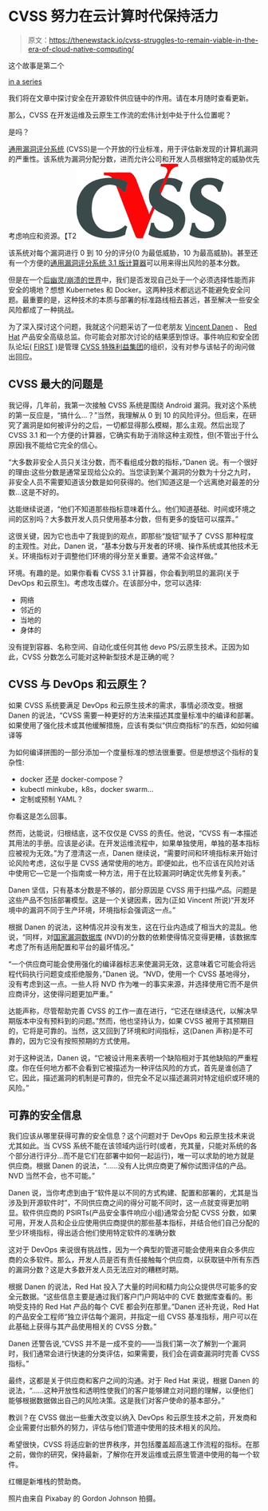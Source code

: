 # CVSS 努力在云计算时代保持活力

> 原文：<https://thenewstack.io/cvss-struggles-to-remain-viable-in-the-era-of-cloud-native-computing/>

这个故事是第二个

[in a series](https://thenewstack.io/securing-the-software-supply-chain-with-a-software-bill-of-materials/)

我们将在文章中探讨安全在开源软件供应链中的作用。请在本月随时查看更新。

那么，CVSS 在开发运维及云原生工作流的宏伟计划中处于什么位置呢？

是吗？

[通用漏洞评分系统](https://www.first.org/cvss/) (CVSS)是一个开放的行业标准，用于评估新发现的计算机漏洞的严重性。该系统为漏洞分配分数，进而允许公司和开发人员根据特定的威胁优先考虑响应和资源。【T2![](img/48f5525ccea24a829e02dfe0882bdb85.png)

该系统对每个漏洞进行 0 到 10 分的评分(0 为最低威胁，10 为最高威胁)。甚至还有一个方便的[通用漏洞评分系统 3.1 版计算器](https://www.first.org/cvss/calculator/3.1)可以用来得出风险的基本分数。

但是在一个[后幽灵/崩溃的世界](https://thenewstack.io/impact-spectre-meltdown-cloud/)中，我们是否发现自己处于一个必须选择性能而非安全的境地？想想 Kubernetes 和 Docker。这两种技术都远远不能避免安全问题。最重要的是，这种技术的本质与部署的标准路线相去甚远，甚至解决一些安全风险都成了一种挑战。

为了深入探讨这个问题，我就这个问题采访了一位老朋友 [Vincent Danen](https://www.linkedin.com/in/vdanen/?originalSubdomain=ca) 、 [Red Hat](https://www.redhat.com) 产品安全高级总监。你可能会对那次讨论的结果感到惊讶。事件响应和安全团队论坛( [FIRST](https://www.first.org/) )是管理 [CVSS 特殊利益集团](https://www.first.org/cvss/)的组织，没有对参与该帖子的询问做出回应。

## CVSS 最大的问题是

我记得，几年前，我第一次接触 CVSS 系统是围绕 Android 漏洞。我对这个系统的第一反应是，“搞什么…？”当然，我理解从 0 到 10 的风险评分。但后来，在研究了漏洞是如何被评分的之后，一切都显得那么模糊，那么主观。然后出现了 CVSS 3.1 和一个方便的计算器，它确实有助于消除这种主观性，但(不管出于什么原因)我不能给它完全的信心。

“大多数非安全人员只关注分数，而不看组成分数的指标，”Danen 说。有一个很好的理由:这些分数是通常呈现给公众的。当您读到某个漏洞的分数为十分之九时，非安全人员不需要知道该分数是如何获得的。他们知道这是一个远离绝对最差的分数…这是不好的。

达能继续说道，“他们不知道那些指标意味着什么。他们知道基础、时间或环境之间的区别吗？大多数开发人员只使用基本分数，但有更多的旋钮可以摆弄。”

这很关键，因为它也击中了我提到的观点，即那些“旋钮”赋予了 CVSS 那种程度的主观性。对此，Danen 说，“基本分数与开发者的环境、操作系统或其他技术无关。环境指标对于调整他们环境的得分至关重要。通常不会这样做。”

环境。有趣的是。如果你看看 CVSS 3.1 计算器，你会看到明显的漏洞(关于 DevOps 和云原生)。考虑攻击媒介。在该部分中，您可以选择:

*   网络
*   邻近的
*   当地的
*   身体的

没有提到容器、名称空间、自动化或任何其他 devo PS/云原生技术。正因为如此，CVSS 分数怎么可能对这种新型技术是正确的呢？

## CVSS 与 DevOps 和云原生？

如果 CVSS 系统要满足 DevOps 和云原生技术的需求，事情必须改变。根据 Danen 的说法，“CVSS 需要一种更好的方法来描述其度量标准中的编译和部署。如果使用了强化技术或其他缓解措施，应该有类似“供应商指标”的东西，如如何编译等

为如何编译拼图的一部分添加一个度量标准的想法很重要。但是想想这个指标的复杂性:

*   docker 还是 docker-compose？
*   kubectl minkube，k8s，docker swarm…
*   定制或预制 YAML？

你看这是怎么回事。

然而，达能说，归根结底，这不仅仅是 CVSS 的责任。他说，“CVSS 有一本描述其用法的手册。应该是必读。在开发运维流程中，如果单独使用，单独的基本指标应被视为无效。”为了澄清这一点，Danen 继续说，“需要时间和环境指标来开始讨论风险考虑，这似乎是 CVSS 通常使用的地方。即便如此，也不应该在风险对话中使用它—它是一个指南或一种方法，用于在比较漏洞时确定优先修复列表。”

Danen 坚信，只有基本分数是不够的，部分原因是 CVSS 用于扫描*产品*。问题是这些产品不包括部署模型。这是一个关键因素，因为(正如 Vincent 所说)“开发环境中的漏洞不同于生产环境，环境指标会强调这一点。”

根据 Danen 的说法，这种情况并没有发生，这在行业内造成了相当大的混乱。他说，“同样，对[国家漏洞数据库](https://nvd.nist.gov/) (NVD)的分数的依赖使得情况变得更糟，该数据库考虑了所有适用配置和平台的最坏情况。”

“一个供应商可能会使用强化的编译器标志来使漏洞无效，这意味着它可能会将远程代码执行问题变成拒绝服务，”Danen 说。“NVD，使用一个 CVSS 基地得分，没有考虑到这一点。一些人将 NVD 作为唯一的事实来源，并选择使用它而不是供应商评分，这使得问题更加严重。”

达能声称，尽管帮助完善 CVSS 的工作一直在进行，“它还在继续迭代，以解决早期版本中没有预料到的问题。”然而，他也坚持认为，如果 CVSS 被用于其预期目的，它将是可靠的。当然，这又回到了环境和时间指标，这(Danen 声称)是不可靠的，因为它没有按照预期的方式使用。

对于这种说法，Danen 说，“它被设计用来表明一个缺陷相对于其他缺陷的严重程度。你在任何地方都不会看到它被描述为一种评估风险的方式，首先是谁创造了它。因此，描述漏洞的机制是可靠的，但完全不足以描述漏洞对特定组织或环境的风险。”

## 可靠的安全信息

我们应该从哪里获得可靠的安全信息？这个问题对于 DevOps 和云原生技术来说尤其如此。当 CVSS 系统不能在该领域内运行时(或者，充其量，只能对系统的各个部分进行评分…而不是它们在部署中如何一起运行)，唯一可以求助的地方就是供应商。根据 Danen 的说法，“……没有人比供应商更了解你试图评估的产品。NVD 当然不会，也不可能。”

Danen 说，当你考虑到由于“软件是以不同的方式构建、配置和部署的，尤其是当涉及到开源软件时”，不同供应商之间的得分可能不同时，这一点就变得更加明显。软件供应商的 PSIRTs(产品安全事件响应小组)通常会分配 CVSS 分数，如果可用，开发人员和企业应使用供应商提供的那些基本指标，并结合他们自己分配的至少环境指标，得出适合他们使用特定软件的准确分数

这对于 DevOps 来说很有挑战性，因为一个典型的管道可能会使用来自众多供应商的众多软件。那么，开发人员是否有责任接触每个供应商，以获取链中所有东西的漏洞分数？这是大多数开发人员无法应对的糟糕时期。

根据 Danen 的说法，Red Hat 投入了大量的时间和精力向公众提供尽可能多的安全元数据。“这些信息主要是通过我们客户门户网站中的 CVE 数据库查看的。影响受支持的 Red Hat 产品的每个 CVE 都会列在那里。”Danen 还补充说，Red Hat 的产品安全工程师“独立评估每个漏洞，并指定一组 CVSS 基准指标，用户可以在此基础上获得与其产品使用相关的 CVSS 分数。”

Danen 还警告说,“CVSS 并不是一成不变的——当我们第一次了解到一个漏洞时，我们通常会进行快速的分类评估，如果需要，我们会在调查漏洞时完善 CVSS 指标。”

最终，这都是关于供应商和客户之间的沟通。对于 Red Hat 来说，根据 Danen 的说法，“……这种开放性和透明性使我们的客户能够建立对问题的理解，以便他们能够根据数据做出自己的风险决策。这是我们对客户使命的基本部分。”

教训？在 CVSS 做出一些重大改变以纳入 DevOps 和云原生技术之前，开发商和企业需要付出额外的努力，评估与他们管道中使用的技术相关的风险。

希望很快，CVSS 将适应新的世界秩序，并包括覆盖超高速工作流程的指标。在那之前，做你的研究，保持最新，了解你在开发运维或云原生管道中使用的每一个软件。

红帽是新堆栈的赞助商。

照片由来自 Pixabay 的 Gordon Johnson 拍摄。

<svg xmlns:xlink="http://www.w3.org/1999/xlink" viewBox="0 0 68 31" version="1.1"><title>Group</title> <desc>Created with Sketch.</desc></svg>